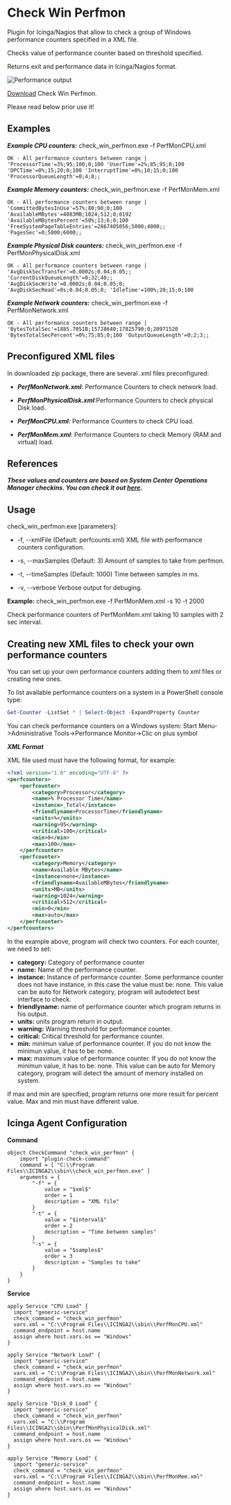 # Check Win Perfmon
Plugin for Icinga/Nagios that allow to check a group of Windows performance counters specified in a XML file.

Checks value of performance counter based on threshold specified.

Returns exit and performance data in Icinga/Nagios format.

![Performance output](https://github.com/juangranados/check_win_perfmon/blob/master/PerformanceOutput.PNG)

[Download](https://github.com/juangranados/check_win_perfmon/files/1368625/check_win_perfmon.zip) Check Win Perfmon. 

Please read below prior use it! 

Examples
--------
***Example CPU counters:*** check_win_perfmon.exe -f PerfMonCPU.xml
```
OK - All performance counters between range | 'ProcessorTime'=3%;95;100;0;100 'UserTime'=2%;85;95;0;100 'DPCTime'=0%;15;20;0;100 'InterruptTime'=0%;10;15;0;100 'ProcessorQueueLength'=0;4;8;;
```
***Example Memory counters:*** check_win_perfmon.exe -f PerfMonMem.xml
```
OK - All performance counters between range | 'CommittedBytesInUse'=57%;80;90;0;100 'AvailableMBytes'=4083MB;1024;512;0;8192 'AvailableMBytesPercent'=50%;13;6;0;100 'FreeSystemPageTableEntries'=2867405056;5000;4000;; 'PagesSec'=0;5000;6000;;
```
***Example Physical Disk counters:*** check_win_perfmon.exe -f PerfMonPhysicalDisk.xml
```
OK - All performance counters between range | 'AvgDiskSecTransfer'=0.0002s;0.04;0.05;; 'CurrentDiskQueueLength'=0;32;40;; 'AvgDiskSecWrite'=0.0002s;0.04;0.05;0; 'AvgDiskSecRead'=0s;0.04;0.05;0; 'IdleTime'=100%;20;15;0;100
```
***Example Network counters:*** check_win_perfmon.exe -f PerfMonNetwork.xml
```
OK - All performance counters between range | 'BytesTotalSec'=1885.7051B;15728640;17825790;0;20971520 'BytesTotalSecPercent'=0%;75;85;0;100 'OutputQueueLength'=0;2;3;;
```
Preconfigured XML files
-----------------------
In downloaded zip package, there are several .xml files preconfigured:

* ***PerfMonNetwork.xml***: Performance Counters to check network load.

* ***PerfMonPhysicalDisk.xml***:Performance Counters to check physical Disk load.

* ***PerfMonCPU.xml***: Performance Counters to check CPU load.

* ***PerfMonMem.xml***: Performance Counters to check Memory (RAM and virtual) load.

References
----------

***These values and counters are based on System Center Operations Manager checkins. You can check it out [here](http://mpwiki.viacode.com/default.aspx?g=posts&t=219816).***



Usage
-----

check_win_perfmon.exe [parameters]:
* -f, --xmlFile        (Default: perfcounts.xml) XML file with performance counters configuration.

* -s, --maxSamples     (Default: 3) Amount of samples to take from perfmon.

* -t, --timeSamples    (Default: 1000) Time between samples in ms.

* -v, --verbose        Verbose output for debuging.

**Example:** check_win_perfmon.exe -f PerfMonMem.xml -s 10 -t 2000

Check performance counters of PerfMonMem.xml taking 10 samples with 2 sec interval.

Creating new XML files to check your own performance counters
-------------------------------------------------------------

You can set up your own performance counters adding them to xml files or creating new ones.

To list available performance counters on a system in a PowerShell console type:

```PowerShell
Get-Counter -ListSet * | Select-Object -ExpandProperty Counter
```
You can check performance counters on a Windows system: Start Menu->Administrative Tools->Performance Monitor->Clic on plus symbol

***XML Format***

XML file used must have the following format, for example:

```xml
<?xml version="1.0" encoding="UTF-8" ?>
<perfcounters>
	<perfcounter>
		<category>Processor</category>
		<name>% Processor Time</name>
		<instance>_Total</instance>
		<friendlyname>ProcessorTime</friendlyname>
		<units>%</units>
		<warning>95</warning>
		<critical>100</critical>
		<min>0</min>
		<max>100</max>
	</perfcounter>
	<perfcounter>
		<category>Memory</category>
		<name>Available MBytes</name>
		<instance>none</instance>
		<friendlyname>AvailableMBytes</friendlyname>
		<units>MB</units>
		<warning>1024</warning>
		<critical>512</critical>
		<min>0</min>
		<max>auto</max>
	</perfcounter>
</perfcounters> 
```

In the example above, program will check two counters. For each counter, we need to set:

* **category:** Category of performance counter
* **name:** Name of the performance counter.
* **instance:** Instance of performance counter. Some performance counter does not have instance, in this case the value must be: none. This value can be auto for Network category, program will autodetect best interface to check.
* **friendlyname:** name of performance counter which program returns in his output.
* **units:** units program return in output.
* **warning:** Warning threshold for performance counter.
* **critical:** Critical threshold for performance counter.
* **min:** minimun value of performance counter. If you do not know the minimun value, it has to be: none.
* **max:** maximum value of performance counter.  If you do not know the minimun value, it has to be: none. This value can be auto for Memory category, program will detect the amount of memory installed on system.

If max and min are specified, program returns one more result for percent value.
Max and min must have different value.

Icinga Agent Configuration
--------------------------
**Command**

```
object CheckCommand "check_win_perfmon" {
	import "plugin-check-command"
	command = [ "C:\\Program Files\\ICINGA2\\sbin\\check_win_perfmon.exe" ]
	arguments = {
		"-f" = {
			value = "$xml$"
			order = 1
			description = "XML file"
		}
		"-t" = {
			value = "$interval$"
			order = 2
			description = "Time between samples"
		}
		"-s" = {
			value = "$samples$"
			order = 3
			description = "Samples to take"
		}
	}
}
```

**Service**

```
apply Service "CPU Load" {
  import "generic-service"
  check_command = "check_win_perfmon"
  vars.xml = "C:\\Program Files\\ICINGA2\\sbin\\PerfMonCPU.xml"
  command_endpoint = host.name
  assign where host.vars.os == "Windows"
}

apply Service "Network Load" {
  import "generic-service"
  check_command = "check_win_perfmon"
  vars.xml = "C:\\Program Files\\ICINGA2\\sbin\\PerfMonNetwork.xml"
  command_endpoint = host.name
  assign where host.vars.os == "Windows"
}

apply Service "Disk_0 Load" {
  import "generic-service"
  check_command = "check_win_perfmon"
  vars.xml = "C:\\Program Files\\ICINGA2\\sbin\\PerfMonPhysicalDisk.xml"
  command_endpoint = host.name
  assign where host.vars.os == "Windows"
}

apply Service "Memory Load" {
  import "generic-service"
  check_command = "check_win_perfmon"
  vars.xml = "C:\\Program Files\\ICINGA2\\sbin\\PerfMonMem.xml"
  command_endpoint = host.name
  assign where host.vars.os == "Windows"
}
```
